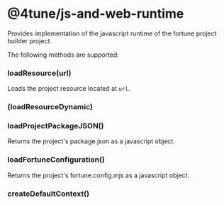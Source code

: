 # @4tune/js-and-web-runtime

Provides implementation of the javascript runtime of the fortune project builder project.

The following methods are supported:

### loadResource(url)

Loads the project resource located at `url`.

### (loadResourceDynamic)

### loadProjectPackageJSON()

Returns the project's package.json as a javascript object.

### loadFortuneConfiguration()

Returns the project's fortune.config.mjs as a javascript object.

### createDefaultContext()